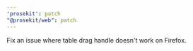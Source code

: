```yaml
---
'prosekit': patch
"@prosekit/web": patch
---
```


Fix an issue where table drag handle doesn't work on Firefox.
